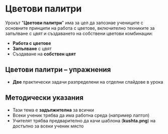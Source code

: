 # Цветови палитри

Урокът "**Цветови палитри**" има за цел да запознае учениците с основните принципи на работа с цветове, включително техниките за запълване с цвят и създаването на собствени цветови комбинации:
 - **Работа с цветове**
 - **Запълване** с цвят
 - Създаване на **собствен цвят**

## Цветови палитри – упражнения
  - **Две** практически задачи разпределени на отделни слайдове в урока

## Методически указания
  - Тази тема е **задължителна** за всички
  - Всеки ученик трябва да има работна среда (например лаптоп)
  - Учителят трябва предварително да качи шаблона (**kushta.png**) на достъпно за всеки ученик място
